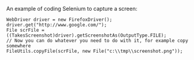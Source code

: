 

An example of coding Selenium to capture a screen:

```
WebDriver driver = new FirefoxDriver();
driver.get("http://www.google.com/");
File scrFile = ((TakesScreenshot)driver).getScreenshotAs(OutputType.FILE);
// Now you can do whatever you need to do with it, for example copy somewhere
FileUtils.copyFile(scrFile, new File("c:\\tmp\\screenshot.png"));
```
